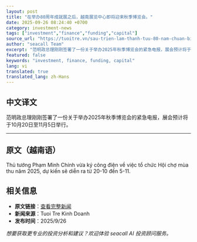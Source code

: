 ```yaml
---
layout: post
title: "在举办80周年成就展之后，越南展览中心即将迎来秋季博览会。"
date: 2025-09-26 08:24:40 +0700
category: investment-news
tags: ["investment","finance","funding","capital"]
source_url: "https://tuoitre.vn/sau-trien-lam-thanh-tuu-80-nam-chuan-bi-co-hoi-cho-mua-thu-tai-trung-tam-trien-lam-viet-nam-20250926083000907.htm"
author: "seacall Team"
excerpt: "范明政总理刚刚签署了一份关于举办2025年秋季博览会的紧急电报，展会预计将于10月20日至11月5日举行。..."
featured: false
keywords: "investment, finance, funding, capital"
lang: vi
translated: true
translated_lang: zh-Hans
---
```


## 中文译文

范明政总理刚刚签署了一份关于举办2025年秋季博览会的紧急电报，展会预计将于10月20日至11月5日举行。

---

## 原文（越南语）

Thủ tướng Phạm Minh Chính vừa ký công điện về việc tổ chức Hội chợ mùa thu năm 2025, dự kiến sẽ diễn ra từ 20-10 đến 5-11.

## 相关信息

- **原文链接**：[查看完整新闻](https://tuoitre.vn/sau-trien-lam-thanh-tuu-80-nam-chuan-bi-co-hoi-cho-mua-thu-tai-trung-tam-trien-lam-viet-nam-20250926083000907.htm)
- **新闻来源**：Tuoi Tre Kinh Doanh
- **发布时间**：2025/9/26

*想要获取更专业的投资分析和建议？欢迎体验 seacall AI 投资顾问服务。*